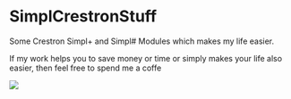 # SimplCrestronStuff

Some Crestron Simpl+ and Simpl# Modules which makes my life easier.

If my work helps you to save money or time or simply makes your life  also easier, then feel free to spend me a coffe

[![](https://www.paypalobjects.com/de_DE/i/scr/pixel.gif)](https://www.paypal.com/cgi-bin/webscr?cmd=_s-xclick&hosted_button_id=J8W9XYJGC79CS)
